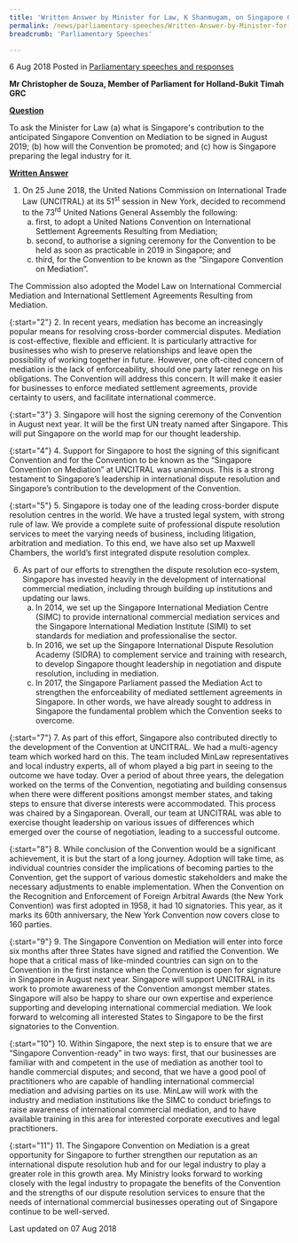 ```yaml
---
title: 'Written Answer by Minister for Law, K Shanmugam, on Singapore Convention on Mediation'
permalink: /news/parliamentary-speeches/Written-Answer-by-Minister-for-Law-K-Shanmugam-on-Singapore-Convention-on-Mediation
breadcrumb: 'Parliamentary Speeches'

---
```



6 Aug 2018 Posted in [Parliamentary speeches and responses](/news/parliamentary-speeches)

**Mr Christopher de Souza, Member of Parliament for Holland-Bukit Timah GRC**


**<u>Question</u>**

To ask the Minister for Law (a) what is Singapore's contribution to the anticipated Singapore Convention on Mediation to be signed in August 2019; (b) how will the Convention be promoted; and (c) how is Singapore preparing the legal industry for it. 

**<u>Written Answer</u>**

<ol>
<li>On 25 June 2018, the United Nations Commission on International Trade Law (UNCITRAL) at its 51<sup>st</sup> session in New York, decided to recommend to the 73<sup>rd</sup> United Nations General Assembly the following: 

<ol style="list-style-type: lower-alpha">
<li>first, to adopt a United Nations Convention on International Settlement Agreements Resulting from Mediation; </li>
<li>second, to authorise a signing ceremony for the Convention to be held as soon as practicable in 2019 in Singapore; and </li>
<li>third, for the Convention to be known as the “Singapore Convention on Mediation”. </li>
</ol>

</li>
</ol> 

The Commission also adopted the Model Law on International Commercial Mediation and International Settlement Agreements Resulting from Mediation.

{:start="2"}
2. In recent years, mediation has become an increasingly popular means for resolving cross-border commercial disputes. Mediation is cost-effective, flexible and efficient. It is particularly attractive for businesses who wish to preserve relationships and leave open the possibility of working together in future. However, one oft-cited concern of mediation is the lack of enforceability, should one party later renege on his obligations. The Convention will address this concern. It will make it easier for businesses to enforce mediated settlement agreements, provide certainty to users, and facilitate international commerce.

{:start="3"}
3. Singapore will host the signing ceremony of the Convention in August next year. It will be the first UN treaty named after Singapore. This will put Singapore on the world map for our thought leadership. 

{:start="4"}
4. Support for Singapore to host the signing of this significant Convention and for the Convention to be known as the “Singapore Convention on Mediation” at UNCITRAL was unanimous.  This is a strong testament to Singapore’s leadership in international dispute resolution and Singapore’s contribution to the development of the Convention.

{:start="5"}
5. Singapore is today one of the leading cross-border dispute resolution centres in the world. We have a trusted legal system, with strong rule of law. We provide a complete suite of professional dispute resolution services to meet the varying needs of business, including litigation, arbitration and mediation. To this end, we have also set up Maxwell Chambers, the world’s first integrated dispute resolution complex.


<ol start="6">
<li>As part of our efforts to strengthen the dispute resolution eco-system, Singapore has invested heavily in the development of international commercial mediation, including through building up institutions and updating our laws. 

<ol style="list-style-type: lower-alpha">
<li>In 2014, we set up the Singapore International Mediation Centre (SIMC) to provide international commercial mediation services and the Singapore International Mediation Institute (SIMI) to set standards for mediation and professionalise the sector. </li>
 
<li> In 2016, we set up the Singapore International Dispute Resolution Academy (SIDRA) to complement service and training with research, to develop Singapore thought leadership in negotiation and dispute resolution, including in mediation. </li>
 
<li>In 2017, the Singapore Parliament passed the Mediation Act to strengthen the enforceability of mediated settlement agreements in Singapore. In other words, we have already sought to address in Singapore the fundamental problem which the Convention seeks to overcome. </li> 
</ol>

</li>
</ol>

{:start="7"}
7. As part of this effort, Singapore also contributed directly to the development of the Convention at UNCITRAL. We had a multi-agency team which worked hard on this. The team included MinLaw representatives and local industry experts, all of whom played a big part in seeing to the outcome we have today.  Over a period of about three years, the delegation worked on the terms of the Convention, negotiating and building consensus when there were different positions amongst member states, and taking steps to ensure that diverse interests were accommodated. This process was chaired by a Singaporean. Overall, our team at UNCITRAL was able to exercise thought leadership on various issues of differences which emerged over the course of negotiation, leading to a successful outcome.

{:start="8"}
8. While conclusion of the Convention would be a significant achievement, it is but the start of a long journey. Adoption will take time, as individual countries consider the implications of becoming parties to the Convention, get the support of various domestic stakeholders and make the necessary adjustments to enable implementation. When the Convention on the Recognition and Enforcement of Foreign Arbitral Awards (the New York Convention) was first adopted in 1958, it had 10 signatories. This year, as it marks its 60th anniversary, the New York Convention now covers close to 160 parties.

{:start="9"}
9. The Singapore Convention on Mediation will enter into force six months after three States have signed and ratified the Convention. We hope that a critical mass of like-minded countries can sign on to the Convention in the first instance when the Convention is open for signature in Singapore in August next year. Singapore will support UNCITRAL in its work to promote awareness of the Convention amongst member states. Singapore will also be happy to share our own expertise and experience supporting and developing international commercial mediation. We look forward to welcoming all interested States to Singapore to be the first signatories to the Convention.

{:start="10"}
10. Within Singapore, the next step is to ensure that we are “Singapore Convention-ready” in two ways: first, that our businesses are familiar with and competent in the use of mediation as another tool to handle commercial disputes; and second, that we have a good pool of practitioners who are capable of handling international commercial mediation and advising parties on its use. MinLaw will work with the industry and mediation institutions like the SIMC to conduct briefings to raise awareness of international commercial mediation, and to have available training in this area for interested corporate executives and legal practitioners. 

{:start="11"}
11. The Singapore Convention on Mediation is a great opportunity for Singapore to further strengthen our reputation as an international dispute resolution hub and for our legal industry to play a greater role in this growth area. My Ministry looks forward to working closely with the legal industry to propagate the benefits of the Convention and the strengths of our dispute resolution services to ensure that the needs of international commercial businesses operating out of Singapore continue to be well-served.


<p class="right-side-updated">Last updated on 07 Aug 2018</p> 
